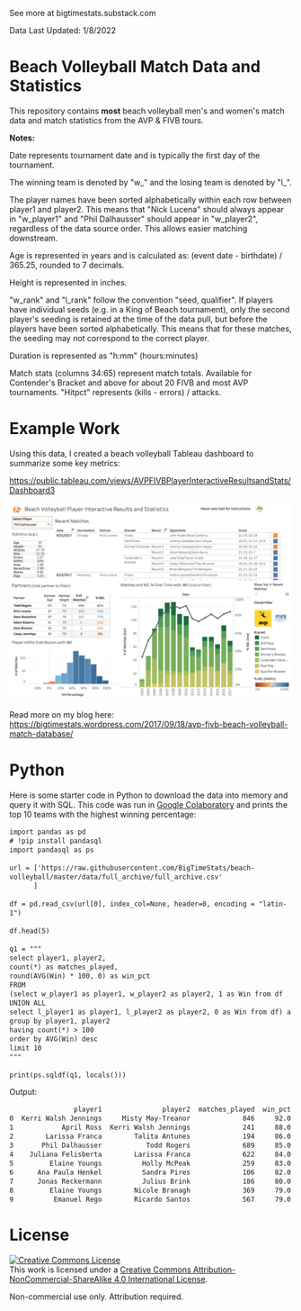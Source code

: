See more at bigtimestats.substack.com

Data Last Updated: 1/8/2022

# Beach Volleyball Match Data and Statistics

This repository contains **most** beach volleyball men's and women's match data and match statistics from the AVP & FIVB tours. 

**Notes:**

Date represents tournament date and is typically the first day of the tournament.

The winning team is denoted by "w_" and the losing team is denoted by "l_". 

The player names have been sorted alphabetically within each row between player1 and player2. This means that "Nick Lucena" should always appear in "w_player1" and "Phil Dalhausser" should appear in "w_player2", regardless of the data source order. This allows easier matching downstream.

Age is represented in years and is calculated as: (event date - birthdate) / 365.25, rounded to 7 decimals.

Height is represented in inches.

"w_rank" and "l_rank" follow the convention "seed, qualifier". If players have individual seeds (e.g. in a King of Beach tournament), only the second player's seeding is retained at the time of the data pull, but before the players have been sorted alphabetically. This means that for these matches, the seeding may not correspond to the correct player.

Duration is represented as "h:mm" (hours:minutes)

Match stats (columns 34:65) represent match totals. Available for Contender's Bracket and above for about 20 FIVB and most AVP tournaments. "Hitpct" represents (kills - errors) / attacks. 

# Example Work

Using this data, I created a beach volleyball Tableau dashboard to summarize some key metrics:

https://public.tableau.com/views/AVPFIVBPlayerInteractiveResultsandStats/Dashboard3

![Tableau Dashboard](https://github.com/BigTimeStats/beach-volleyball/blob/master/images/Tableau%20Dashboard%20Preview.png "Tableau Dashboard.png")

Read more on my blog here: https://bigtimestats.wordpress.com/2017/09/18/avp-fivb-beach-volleyball-match-database/


# Python

Here is some starter code in Python to download the data into memory and query it with SQL. This code was run in [Google Colaboratory](https://colab.research.google.com/notebooks/welcome.ipynb) and prints the top 10 teams with the highest winning percentage:

```
import pandas as pd
# !pip install pandasql
import pandasql as ps

url = ['https://raw.githubusercontent.com/BigTimeStats/beach-volleyball/master/data/full_archive/full_archive.csv'
      ]       

df = pd.read_csv(url[0], index_col=None, header=0, encoding = "latin-1")

df.head(5)

q1 = """
select player1, player2, 
count(*) as matches_played, 
round(AVG(Win) * 100, 0) as win_pct
FROM
(select w_player1 as player1, w_player2 as player2, 1 as Win from df
UNION ALL
select l_player1 as player1, l_player2 as player2, 0 as Win from df) a
group by player1, player2
having count(*) > 100
order by AVG(Win) desc
limit 10
"""

print(ps.sqldf(q1, locals()))
```
Output:
```
                player1               player2  matches_played  win_pct
0  Kerri Walsh Jennings     Misty May-Treanor             846     92.0
1            April Ross  Kerri Walsh Jennings             241     88.0
2        Larissa Franca        Talita Antunes             194     86.0
3       Phil Dalhausser           Todd Rogers             689     85.0
4    Juliana Felisberta        Larissa Franca             622     84.0
5         Elaine Youngs          Holly McPeak             259     83.0
6      Ana Paula Henkel          Sandra Pires             106     82.0
7      Jonas Reckermann          Julius Brink             186     80.0
8         Elaine Youngs        Nicole Branagh             369     79.0
9          Emanuel Rego        Ricardo Santos             567     79.0
```


# License
<a rel="license" href="http://creativecommons.org/licenses/by-nc-sa/4.0/"><img alt="Creative Commons License" style="border-width:0" src="https://i.creativecommons.org/l/by-nc-sa/4.0/88x31.png" /></a><br />This work is licensed under a <a rel="license" href="http://creativecommons.org/licenses/by-nc-sa/4.0/">Creative Commons Attribution-NonCommercial-ShareAlike 4.0 International License</a>.

Non-commercial use only. Attribution required.
